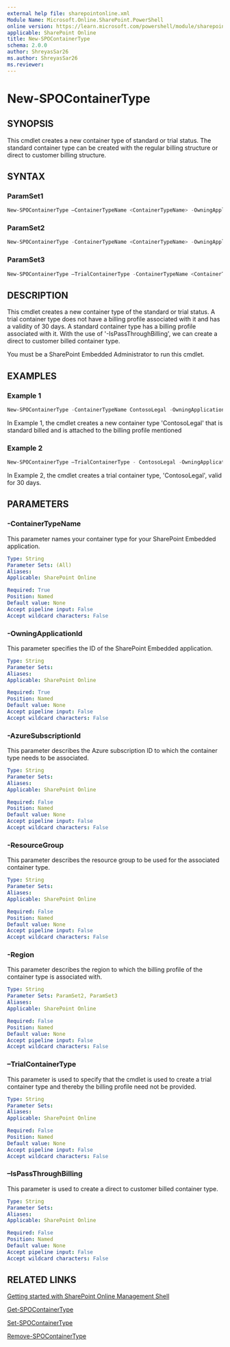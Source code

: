 ```yaml
---
external help file: sharepointonline.xml
Module Name: Microsoft.Online.SharePoint.PowerShell
online version: https://learn.microsoft.com/powershell/module/sharepoint-online/new-spocontainertype
applicable: SharePoint Online
title: New-SPOContainerType
schema: 2.0.0
author: ShreyasSar26
ms.author: ShreyasSar26
ms.reviewer:
---
```


# New-SPOContainerType

## SYNOPSIS

This cmdlet creates a new container type of standard or trial status. The standard container type can be created with the regular billing structure or direct to customer billing structure.

## SYNTAX

### ParamSet1

```powershell
New-SPOContainerType –ContainerTypeName <ContainerTypeName> -OwningApplicationId <OwningApplicationId> -AzureSubscriptionId <AzureSubscriptionId> -ResourceGroup <ResourceGroup> -Region <Region>
```

### ParamSet2

```powershell
New-SPOContainerType -ContainerTypeName <ContainerTypeName> -OwningApplicationId <OwningApplicationId> -IsPassThroughBilling
```

### ParamSet3
```powershell
New-SPOContainerType –TrialContainerType -ContainerTypeName <ContainerTypeName> -OwningApplicationId <OwningApplicationId>
```

## DESCRIPTION

This cmdlet creates a new container type of the standard or trial status. A trial container type does not have a billing profile associated with it and has a validity of 30 days. A standard container type has a billing profile associated with it. With the use of '-IsPassThroughBilling', we can create a direct to customer billed container type.

You must be a SharePoint Embedded Administrator to run this cmdlet.


## EXAMPLES

### Example 1

```powershell
New-SPOContainerType -ContainerTypeName ContosoLegal -OwningApplicationId a735e4af-b86e-0000-93ba-1faded6c39e1 -AzureSubscriptionId 564e9025-f7f5-xxx9-9ddd-4cdxxxx1755 -ResourceGroup prod-resources -Region EastUS
```
In Example 1, the cmdlet creates a new container type 'ContosoLegal' that is standard billed and is attached to the billing profile mentioned

### Example 2  
```powershell
New-SPOContainerType –TrialContainerType - ContosoLegal -OwningApplicationId a735e4af-b86e-0000-93ba-1faded6c39e1
```

In Example 2, the cmdlet creates a trial container type, 'ContosoLegal', valid for 30 days.

## PARAMETERS

### -ContainerTypeName

This parameter names your container type for your SharePoint Embedded application.

```yaml
Type: String
Parameter Sets: (All)
Aliases:
Applicable: SharePoint Online

Required: True
Position: Named
Default value: None
Accept pipeline input: False
Accept wildcard characters: False
```

### -OwningApplicationId

This parameter specifies the ID of the SharePoint Embedded application.  

```yaml
Type: String
Parameter Sets: 
Aliases:
Applicable: SharePoint Online

Required: True
Position: Named
Default value: None
Accept pipeline input: False
Accept wildcard characters: False
```

### -AzureSubscriptionId

This parameter describes the Azure subscription ID to which the container type needs to be associated.

```yaml
Type: String
Parameter Sets: 
Aliases:
Applicable: SharePoint Online

Required: False
Position: Named
Default value: None
Accept pipeline input: False
Accept wildcard characters: False
```


### -ResourceGroup

This parameter describes the resource group to be used for the associated container type.

```yaml
Type: String
Parameter Sets: 
Aliases:
Applicable: SharePoint Online

Required: False
Position: Named
Default value: None
Accept pipeline input: False
Accept wildcard characters: False
```

### -Region

This parameter describes the region to which the billing profile of the container type is associated with.

```yaml
Type: String
Parameter Sets: ParamSet2, ParamSet3
Aliases:
Applicable: SharePoint Online

Required: False
Position: Named
Default value: None
Accept pipeline input: False
Accept wildcard characters: False
```

###  –TrialContainerType
This parameter is used to specify that the cmdlet is used to create a trial container type and thereby the billing profile need not be provided.

```yaml
Type: String
Parameter Sets:
Aliases:
Applicable: SharePoint Online

Required: False
Position: Named
Default value: None
Accept pipeline input: False
Accept wildcard characters: False
```

###  –IsPassThroughBilling
This parameter is used to create a direct to customer billed container type.

```yaml
Type: String
Parameter Sets:
Aliases:
Applicable: SharePoint Online

Required: False
Position: Named
Default value: None
Accept pipeline input: False
Accept wildcard characters: False
```


## RELATED LINKS

[Getting started with SharePoint Online Management Shell](./connect-sharepoint-online)

[Get-SPOContainerType](./Get-SPOContainerType.md)

[Set-SPOContainerType](./Set-SPOContainerType.md)

[Remove-SPOContainerType](./Remove-SPOContainerType.md)
